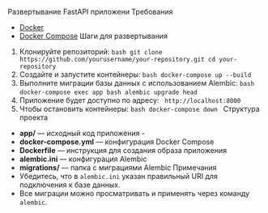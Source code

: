 Развертывание FastAPI приложени
Требования
- [Docker](https://www.docker.com/products/docker-desktop) 
- [Docker Compose](https://docs.docker.com/compose/)
Шаги для развертывания
1. Клонируйте репозиторий: ```bash git clone https://github.com/yourusername/your-repository.git cd your-repository ```
2. Создайте и запустите контейнеры: ```bash docker-compose up --build ```
3. Выполните миграции базы данных с использованием Alembic: ```bash docker-compose exec app bash alembic upgrade head ``` 
4. Приложение будет доступно по адресу: ``` http://localhost:8000 ``` 
5. Чтобы остановить контейнеры: ```bash docker-compose down ```
Структура проекта
- **app/** — исходный код приложения -
- **docker-compose.yml** — конфигурация Docker Compose
- **Dockerfile** — инструкция для создания образа приложения
- **alembic.ini** — конфигурация Alembic
- **migrations/** — папка с миграциями Alembic
Примечания
- Убедитесь, что в `alembic.ini` указан правильный URI для подключения к базе данных. 
- Все миграции можно просматривать и применять через команду `alembic`.
